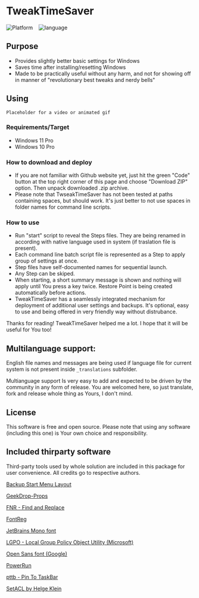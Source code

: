 # TweakTimeSaver

![Platform](https://img.shields.io/static/v1?label=platform&message=windows11/10&color=blue&style=flat)    ![language](https://img.shields.io/static/v1?label=language&message=batchfile&color=orange&style=flat)

## Purpose

- Provides slightly better basic settings for Windows
- Saves time after installing/resetting Windows
- Made to be practically useful without any harm, and not for showing off in manner of "revolutionary best tweaks and nerdy bells"

## Using

```
Placeholder for a video or animated gif
```

### Requirements/Target

- Windows 11 Pro
- Windows 10 Pro

### How to download and deploy

- If you are not familiar with Github website yet, just hit the green "Code" button at the top right corner of this page and choose "Download ZIP" option. Then unpack downloaded .zip archive.
- Please note that TwseakTimeSaver has not been tested at paths containing spaces, but should work. It's just better to not use spaces in folder names for command line scripts.

### How to use

- Run "start" script to reveal the Steps files. They are being renamed in according with native language used in system (if traslation file is present).
- Each command line batch script file is represented as a Step to apply group of settings at once.
- Step files have self-documented names for sequential launch.
- Any Step can be skiped.
- When starting, a short summary message is shown and nothing will apply until You press a key twice. Restore Point is being created automatically before actions.
- TweakTimeSaver has a seamlessly integrated mechanism for deployment of additional user settings and backups. It's optional, easy to use and being offered in very friendly way without distrubance.

Thanks for reading! TweakTimeSaver helped me a lot. I hope that it will be useful for You too!

## Multilanguage support:

English file names and messages are being used if language file for current system is not present inside `_translations` subfolder.

Multianguage support Is very easy to add and expected to be driven by the community in any form of release. You are welcomed here, so just translate, fork and release whole thing as Yours, I don't mind.

## License

This software is free and open source. Please note that using any software (including this one) is Your own choice and responsibility.

## Included thirparty software

Third-party tools used by whole solution are included in this package for user convenience. All credits go to respective authors.

[Backup Start Menu Layout](https://www.sordum.org/10997/backup-start-menu-layout-v1-6/)

[GeekDrop-Props](https://github.com/STaRDoGG/GeekDrop-Props)

[FNR - Find and Replace](http://findandreplace.io)

[FontReg](https://github.com/jason-jxc/FontReg)

[JetBrains Mono font](https://www.jetbrains.com/lp/mono/)

[LGPO - Local Group Policy Object Utility (Microsoft)](https://techcommunity.microsoft.com/t5/microsoft-security-baselines/lgpo-exe-local-group-policy-object-utility-v1-0/ba-p/701045)

[Open Sans font (Google)](https://fonts.google.com/specimen/Open+Sans)

[PowerRun](https://www.sordum.org/9416/powerrun-v1-6-run-with-highest-privileges/)

[pttb - Pin To TaskBar](https://https://github.com/0x546F6D/pttb_-_Pin_To_TaskBar)

[SetACL by Helge Klein](https://helgeklein.com/setacl/)
